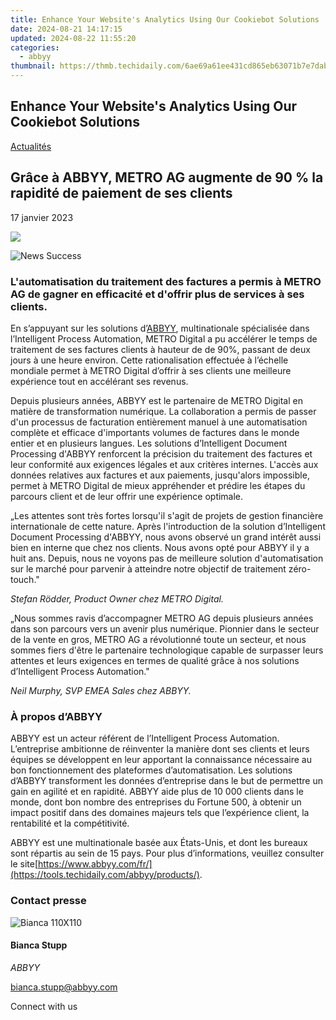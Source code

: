 ```yaml
---
title: Enhance Your Website's Analytics Using Our Cookiebot Solutions
date: 2024-08-21 14:17:15
updated: 2024-08-22 11:55:20
categories:
  - abbyy
thumbnail: https://thmb.techidaily.com/6ae69a61ee431cd865eb63071b7e7dab33df662eeb4d068d44c620780bca6c82.jpeg
---
```


## Enhance Your Website's Analytics Using Our Cookiebot Solutions

[Actualités](https://tools.techidaily.com/abbyy/products/)

## Grâce à ABBYY, METRO AG augmente de 90 % la rapidité de paiement de ses clients

17 janvier 2023

![](https://content.abbyy.com/-/media/project/abbyy/abbyy/branchtemplates/shutterstock_1272462163_1296-x-729.jpg?h=729&iar=0&w=1296)

![News Success](https://static1.abbyy.com/abbyycommedia/33677/news-success.jpg) 

### **L'automatisation du traitement des factures a permis à METRO AG de gagner en efficacité et d'offrir plus de services à ses clients.**

En s’appuyant sur les solutions d’[ABBYY](https://tools.techidaily.com/abbyy/products/), multinationale spécialisée dans l’Intelligent Process Automation, METRO Digital a pu accélérer le temps de traitement de ses factures clients à hauteur de de 90%, passant de deux jours à une heure environ. Cette rationalisation effectuée à l’échelle mondiale permet à METRO Digital d’offrir à ses clients une meilleure expérience tout en accélérant ses revenus.

Depuis plusieurs années, ABBYY est le partenaire de METRO Digital en matière de transformation numérique. La collaboration a permis de passer d'un processus de facturation entièrement manuel à une automatisation complète et efficace d'importants volumes de factures dans le monde entier et en plusieurs langues. Les solutions d’Intelligent Document Processing d'ABBYY renforcent la précision du traitement des factures et leur conformité aux exigences légales et aux critères internes. L'accès aux données relatives aux factures et aux paiements, jusqu'alors impossible, permet à METRO Digital de mieux appréhender et prédire les étapes du parcours client et de leur offrir une expérience optimale.

„Les attentes sont très fortes lorsqu'il s'agit de projets de gestion financière internationale de cette nature. Après l'introduction de la solution d’Intelligent Document Processing d'ABBYY, nous avons observé un grand intérêt aussi bien en interne que chez nos clients. Nous avons opté pour ABBYY il y a huit ans. Depuis, nous ne voyons pas de meilleure solution d'automatisation sur le marché pour parvenir à atteindre notre objectif de traitement zéro-touch."

_Stefan Rödder, Product Owner chez METRO Digital._

„Nous sommes ravis d’accompagner METRO AG depuis plusieurs années dans son parcours vers un avenir plus numérique. Pionnier dans le secteur de la vente en gros, METRO AG a révolutionné toute un secteur, et nous sommes fiers d'être le partenaire technologique capable de surpasser leurs attentes et leurs exigences en termes de qualité grâce à nos solutions d’Intelligent Process Automation."

_Neil Murphy, SVP EMEA Sales chez ABBYY._

### À propos d’ABBYY

ABBYY est un acteur référent de l’Intelligent Process Automation. L’entreprise ambitionne de réinventer la manière dont ses clients et leurs équipes se développent en leur apportant la connaissance nécessaire au bon fonctionnement des plateformes d’automatisation. Les solutions d’ABBYY transforment les données d’entreprise dans le but de permettre un gain en agilité et en rapidité. ABBYY aide plus de 10 000 clients dans le monde, dont bon nombre des entreprises du Fortune 500, à obtenir un impact positif dans des domaines majeurs tels que l’expérience client, la rentabilité et la compétitivité.

ABBYY est une multinationale basée aux États-Unis, et dont les bureaux sont répartis au sein de 15 pays. Pour plus d’informations, veuillez consulter le site[https://www.abbyy.com/fr/](https://tools.techidaily.com/abbyy/products/).

### Contact presse

![Bianca 110X110](https://static2.abbyy.com/abbyycommedia/36222/bianca-110x110.png)

#### Bianca Stupp

_ABBYY_

[bianca.stupp@abbyy.com](https://tools.techidaily.com/abbyy/products/) 

Connect with us

<ins class="adsbygoogle"
     style="display:block"
     data-ad-format="autorelaxed"
     data-ad-client="ca-pub-7571918770474297"
     data-ad-slot="1223367746"></ins>



<ins class="adsbygoogle"
     style="display:block"
     data-ad-client="ca-pub-7571918770474297"
     data-ad-slot="8358498916"
     data-ad-format="auto"
     data-full-width-responsive="true"></ins>
